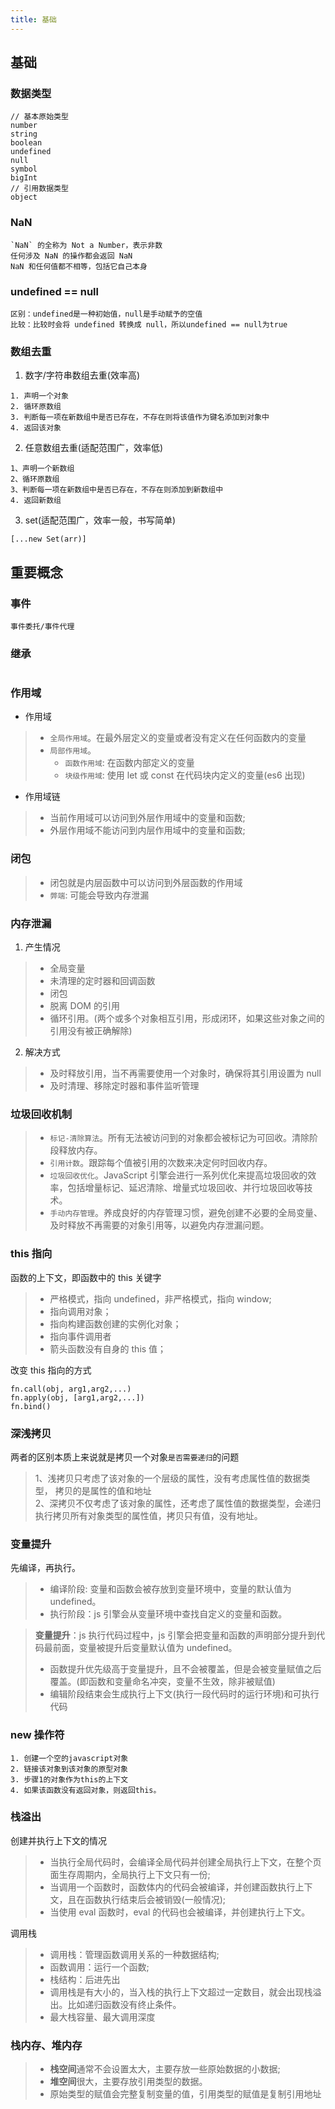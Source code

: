 ```yaml
---
title: 基础
---
```


## 基础

### 数据类型

```
// 基本原始类型
number
string
boolean
undefined
null
symbol
bigInt
// 引用数据类型
object
```

### NaN

```
`NaN` 的全称为 Not a Number，表示非数
任何涉及 NaN 的操作都会返回 NaN
NaN 和任何值都不相等，包括它自己本身
```

### undefined == null

```
区别：undefined是一种初始值，null是手动赋予的空值
比较：比较时会将 undefined 转换成 null，所以undefined == null为true
```

### 数组去重

1. 数字/字符串数组去重(效率高)

```
1. 声明一个对象
2. 循环原数组
3. 判断每一项在新数组中是否已存在，不存在则将该值作为键名添加到对象中
4. 返回该对象
```

2.  任意数组去重(适配范围广，效率低)

```
1、声明一个新数组
2、循环原数组
3、判断每一项在新数组中是否已存在，不存在则添加到新数组中
4. 返回新数组
```

3. set(适配范围广，效率一般，书写简单)

```
[...new Set(arr)]
```


## 重要概念

### 事件

```
事件委托/事件代理
```

### 继承

```

```

### 作用域

- 作用域

> - `全局作用域`。在最外层定义的变量或者没有定义在任何函数内的变量
> - `局部作用域`。
>   - `函数作用域`: 在函数内部定义的变量
>   - `块级作用域`: 使用 let 或 const 在代码块内定义的变量(es6 出现)

- 作用域链

> - 当前作用域可以访问到外层作用域中的变量和函数;
> - 外层作用域不能访问到内层作用域中的变量和函数;

### 闭包

> - 闭包就是内层函数中可以访问到外层函数的作用域
> - `弊端`: 可能会导致内存泄漏

### 内存泄漏

1. 产生情况

> - 全局变量
> - 未清理的定时器和回调函数
> - 闭包
> - 脱离 DOM 的引用
> - 循环引用。(两个或多个对象相互引用，形成闭环，如果这些对象之间的引用没有被正确解除)

2. 解决方式

> - 及时释放引用，当不再需要使用一个对象时，确保将其引用设置为 null
> - 及时清理、移除定时器和事件监听管理

### 垃圾回收机制

> - `标记-清除算法`。所有无法被访问到的对象都会被标记为可回收。清除阶段释放内存。
> - `引用计数`。跟踪每个值被引用的次数来决定何时回收内存。
> - `垃圾回收优化`。JavaScript 引擎会进行一系列优化来提高垃圾回收的效率，包括增量标记、延迟清除、增量式垃圾回收、并行垃圾回收等技术。
> - `手动内存管理`。养成良好的内存管理习惯，避免创建不必要的全局变量、及时释放不再需要的对象引用等，以避免内存泄漏问题。

### this 指向

函数的上下文，即函数中的 this 关键字

> - 严格模式，指向 undefined，非严格模式，指向 window;
> - 指向调用对象；
> - 指向构建函数创建的实例化对象；
> - 指向事件调用者
> - 箭头函数没有自身的 this 值；

改变 this 指向的方式

```
fn.call(obj, arg1,arg2,...)
fn.apply(obj, [arg1,arg2,...])
fn.bind()
```

### 深浅拷贝

两者的区别本质上来说就是拷贝一个对象`是否需要递归`的问题

> 1、浅拷贝只考虑了该对象的一个层级的属性，没有考虑属性值的数据类型， 拷贝的是属性的值和地址  
> 2、深拷贝不仅考虑了该对象的属性，还考虑了属性值的数据类型，会递归执行拷贝所有对象类型的属性值，拷贝只有值，没有地址。

### 变量提升

先编译，再执行。

> - 编译阶段: 变量和函数会被存放到变量环境中，变量的默认值为 undefined。
> - 执行阶段：js 引擎会从变量环境中查找自定义的变量和函数。

> **变量提升**：js 执行代码过程中，js 引擎会把变量和函数的声明部分提升到代码最前面，变量被提升后变量默认值为 undefined。
>
> - 函数提升优先级高于变量提升，且不会被覆盖，但是会被变量赋值之后覆盖。(即函数和变量命名冲突，变量不生效，除非被赋值)
> - 编辑阶段结束会生成执行上下文(执行一段代码时的运行环境)和可执行代码

### new 操作符

```
1. 创建一个空的javascript对象
2. 链接该对象到该对象的原型对象
3. 步骤1的对象作为this的上下文
4. 如果该函数没有返回对象，则返回this。
```

### 栈溢出

创建并执行上下文的情况

> - 当执行全局代码时，会编译全局代码并创建全局执行上下文，在整个页面生存周期内，全局执行上下文只有一份;
> - 当调用一个函数时，函数体内的代码会被编译，并创建函数执行上下文，且在函数执行结束后会被销毁(一般情况);
> - 当使用 eval 函数时，eval 的代码也会被编译，并创建执行上下文。

调用栈

> - 调用栈：管理函数调用关系的一种数据结构;
> - 函数调用：运行一个函数;
> - 栈结构：后进先出
> - 调用栈是有大小的，当入栈的执行上下文超过一定数目，就会出现栈溢出。比如递归函数没有终止条件。
> - 最大栈容量、最大调用深度

### 栈内存、堆内存

> - **栈空间**通常不会设置太大，主要存放一些原始数据的小数据; 
> - **堆空间**很大，主要存放引用类型的数据。
> - 原始类型的赋值会完整复制变量的值，引用类型的赋值是复制引用地址
